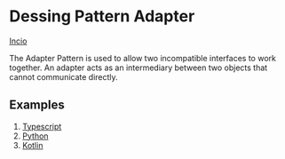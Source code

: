 # Dessing Pattern Adapter

[Incio](../../../README-es.md)

The Adapter Pattern is used to allow two incompatible interfaces to work together. An adapter acts as an intermediary between two objects that cannot communicate directly.

## Examples

1. [Typescript](./adapter.ts)
1. [Python](./adapter.py)
1. [Kotlin](./adapter.kt)
